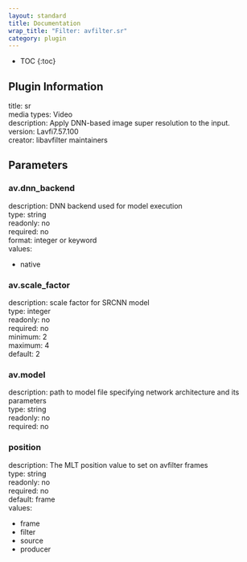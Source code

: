 ```yaml
---
layout: standard
title: Documentation
wrap_title: "Filter: avfilter.sr"
category: plugin
---
```

* TOC
{:toc}

## Plugin Information

title: sr  
media types:
Video  
description: Apply DNN-based image super resolution to the input.  
version: Lavfi7.57.100  
creator: libavfilter maintainers  

## Parameters

### av.dnn_backend

  
description:
DNN backend used for model execution  
type: string  
readonly: no  
required: no  
format: integer or keyword  
values:  

* native

### av.scale_factor

  
description:
scale factor for SRCNN model  
type: integer  
readonly: no  
required: no  
minimum: 2  
maximum: 4  
default: 2  

### av.model

  
description:
path to model file specifying network architecture and its parameters  
type: string  
readonly: no  
required: no  

### position

  
description:
The MLT position value to set on avfilter frames  
type: string  
readonly: no  
required: no  
default: frame  
values:  

* frame
* filter
* source
* producer

